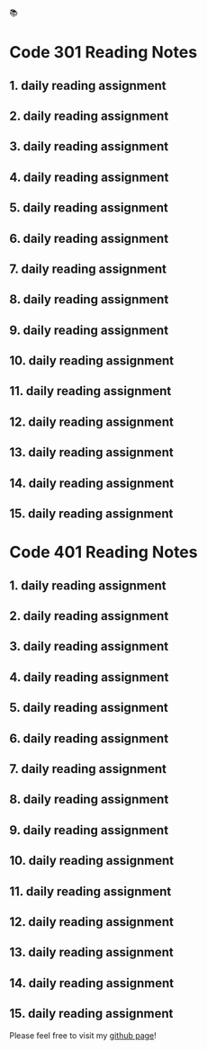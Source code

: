 :books:
# **Code 301 Reading Notes**

## 1. daily reading assignment
## 2. daily reading assignment
## 3. daily reading assignment
## 4. daily reading assignment
## 5. daily reading assignment
## 6. daily reading assignment
## 7. daily reading assignment
## 8. daily reading assignment
## 9. daily reading assignment
## 10. daily reading assignment
## 11. daily reading assignment
## 12. daily reading assignment
## 13. daily reading assignment
## 14. daily reading assignment
## 15. daily reading assignment


# **Code 401 Reading Notes**

## 1. daily reading assignment
## 2. daily reading assignment
## 3. daily reading assignment
## 4. daily reading assignment
## 5. daily reading assignment
## 6. daily reading assignment
## 7. daily reading assignment
## 8. daily reading assignment
## 9. daily reading assignment
## 10. daily reading assignment
## 11. daily reading assignment
## 12. daily reading assignment
## 13. daily reading assignment
## 14. daily reading assignment
## 15. daily reading assignment


Please feel free to visit my [github page](https://github.com/Chris-Vander-Linden)!
